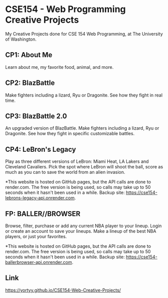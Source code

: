 # CSE154 - Web Programming Creative Projects
My Creative Projects done for CSE 154 Web Programming, at The University of Washington.

## CP1: About Me
Learn about me, my favorite food, animal, and more.

## CP2: BlazBattle
Make fighters including a lizard, Ryu or Dragonite. See how they fight in real time.

## CP3: BlazBattle 2.0
An upgraded version of BlazBattle. Make fighters including a lizard, Ryu or Dragonite. See how they fight in specific customizable battles.

## CP4: LeBron's Legacy
Play as three different versions of LeBron: Miami Heat, LA Lakers and Cleveland Cavaliers. Pick the spot where LeBron will shoot the ball, score as much as you can to save the world from an alien invasion.

*This website is hosted on GitHub pages, but the API calls are done to render.com. The free version is being used, so calls may take up to 50 seconds when it hasn't been used in a while. Backup site: https://cse154-lebrons-legacy-api.onrender.com.

## FP: BALLER//BROWSER
Browse, filter, purchase or add any current NBA player to your lineup. Login or create an account to save your lineups. Make a lineup of the best NBA players, or just your favorites.

*This website is hosted on GitHub pages, but the API calls are done to render.com. The free version is being used, so calls may take up to 50 seconds when it hasn't been used in a while. Backup site: https://cse154-ballerbrowser-api.onrender.com.

## Link
https://yortyy.github.io/CSE154-Web-Creative-Projects/
